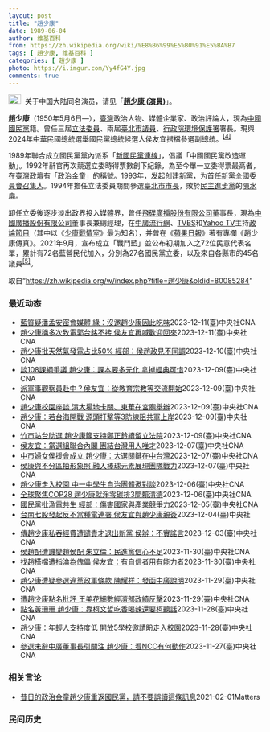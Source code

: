 ```yaml
---
layout: post
title: "趙少康"
date: 1989-06-04
author: 维基百科
from: https://zh.wikipedia.org/wiki/%E8%B6%99%E5%B0%91%E5%BA%B7
tags: [ 趙少康, 维基百科 ]
categories: [ 趙少康 ]
photo: https://i.imgur.com/Yy4fG4Y.jpg
comments: true
---
```

<div class="mw-content-ltr mw-parser-output" lang="zh" dir="ltr"><div role="note" class="hatnote navigation-not-searchable"><span typeof="mw:File"><a href="/wiki/Wikipedia:%E6%B6%88%E6%AD%A7%E4%B9%89" title="Wikipedia:消歧义"><img src="//upload.wikimedia.org/wikipedia/commons/thumb/5/5f/Disambig_gray.svg/25px-Disambig_gray.svg.png" decoding="async" width="25" height="19" class="mw-file-element" srcset="//upload.wikimedia.org/wikipedia/commons/thumb/5/5f/Disambig_gray.svg/38px-Disambig_gray.svg.png 1.5x, //upload.wikimedia.org/wikipedia/commons/thumb/5/5f/Disambig_gray.svg/50px-Disambig_gray.svg.png 2x" data-file-width="220" data-file-height="168"></a></span>&nbsp;&nbsp;关于中国大陆同名演员，请见「<b><a href="/wiki/%E8%B6%99%E5%B0%91%E5%BA%B7_(%E6%BC%94%E5%93%A1)" title="趙少康 (演員)">趙少康 (演員)</a></b>」。</div>

<p><b>趙少康</b>（1950年5月6日<span class="useeditintro" title="Template:BLP editintro">—</span>），<a href="/wiki/%E8%87%BA%E7%81%A3" title="臺灣">臺灣</a>政治人物、媒體企業家、政治評論人，現為<a href="/wiki/%E4%B8%AD%E5%9C%8B%E5%9C%8B%E6%B0%91%E9%BB%A8" title="中國國民黨">中國國民黨</a>籍。曾任三屆<a href="/wiki/%E7%AB%8B%E6%B3%95%E5%A7%94%E5%93%A1" class="mw-redirect" title="立法委員">立法委員</a>、兩屆<a href="/wiki/%E8%87%BA%E5%8C%97%E5%B8%82%E8%AD%B0%E5%93%A1" class="mw-redirect" title="臺北市議員">臺北市議員</a>、<a href="/wiki/%E8%A1%8C%E6%94%BF%E9%99%A2%E7%92%B0%E5%A2%83%E4%BF%9D%E8%AD%B7%E7%BD%B2" class="mw-redirect" title="行政院環境保護署">行政院環境保護署</a>署長。現與<a href="/wiki/2024%E5%B9%B4%E4%B8%AD%E8%8F%AF%E6%B0%91%E5%9C%8B%E7%B8%BD%E7%B5%B1%E9%81%B8%E8%88%89" title="2024年中華民國總統選舉">2024年中華民國總統選舉</a>國民黨<a href="/wiki/%E4%B8%AD%E8%8F%AF%E6%B0%91%E5%9C%8B%E7%B8%BD%E7%B5%B1" title="中華民國總統">總統</a>候選人<a href="/wiki/%E4%BE%AF%E5%8F%8B%E5%AE%9C" title="侯友宜">侯友宜</a>搭檔參選<a href="/wiki/%E4%B8%AD%E8%8F%AF%E6%B0%91%E5%9C%8B%E5%89%AF%E7%B8%BD%E7%B5%B1" title="中華民國副總統">副總統</a>。<sup id="cite_ref-cna20231124_4-0" class="reference"><a href="#cite_note-cna20231124-4">[4]</a></sup>
</p><p>1989年聯合成立國民黨黨內派系「<a href="/wiki/%E6%96%B0%E5%9C%8B%E6%B0%91%E9%BB%A8%E9%80%A3%E7%B7%9A" title="新國民黨連線">新國民黨連線</a>」，倡議「中國國民黨改造運動」。1992年辭官再次競選立委時得票數創下紀錄，為至今單一立委得票最高者，在臺灣政壇有「政治金童」的稱號。1993年，发起创建<a href="/wiki/%E6%96%B0%E9%BB%A8" title="新黨">新黨</a>，为首任<a href="/wiki/%E6%96%B0%E9%BB%A8#歷任最高領導人" title="新黨">新黨全國委員會召集人</a>。1994年擔任立法委員期間參選<a href="/wiki/1994%E5%B9%B4%E4%B8%AD%E8%8F%AF%E6%B0%91%E5%9C%8B%E7%9C%81%E5%B8%82%E9%95%B7%E6%9A%A8%E7%9C%81%E5%B8%82%E8%AD%B0%E5%93%A1%E9%81%B8%E8%88%89" title="1994年中華民國省市長暨省市議員選舉">臺北市市長</a>，敗於<a href="/wiki/%E6%B0%91%E4%B8%BB%E9%80%B2%E6%AD%A5%E9%BB%A8" title="民主進步黨">民主進步黨</a>的<a href="/wiki/%E9%99%B3%E6%B0%B4%E6%89%81" title="陳水扁">陳水扁</a>。
</p><p>卸任立委後逐步淡出政界投入媒體界，曾任<a href="/wiki/%E9%A3%9B%E7%A2%9F%E5%BB%A3%E6%92%AD%E8%82%A1%E4%BB%BD%E6%9C%89%E9%99%90%E5%85%AC%E5%8F%B8" class="mw-redirect" title="飛碟廣播股份有限公司">飛碟廣播股份有限公司</a>董事長，現為<a href="/wiki/%E4%B8%AD%E5%9C%8B%E5%BB%A3%E6%92%AD%E8%82%A1%E4%BB%BD%E6%9C%89%E9%99%90%E5%85%AC%E5%8F%B8" class="mw-redirect" title="中國廣播股份有限公司">中國廣播股份有限公司</a>董事長兼總經理，在<a href="/wiki/%E4%B8%AD%E5%BB%A3%E6%B5%81%E8%A1%8C%E7%B6%B2" title="中廣流行網">中廣流行網</a>、<a href="/wiki/TVBS%E9%A0%BB%E9%81%93" class="mw-redirect" title="TVBS頻道">TVBS</a>和<a href="/wiki/Yahoo_TV" class="mw-redirect" title="Yahoo TV">Yahoo TV</a>主持<a href="/wiki/%E6%94%BF%E8%AB%96%E7%AF%80%E7%9B%AE" title="政論節目">政論節目</a>（其中以《<a href="/wiki/%E5%B0%91%E5%BA%B7%E6%88%B0%E6%83%85%E5%AE%A4" class="mw-redirect" title="少康戰情室">少康戰情室</a>》最为知名），并曾在《<a href="/wiki/%E5%8F%B0%E7%81%A3%E8%98%8B%E6%9E%9C%E6%97%A5%E5%A0%B1" class="mw-redirect" title="台灣蘋果日報">蘋果日報</a>》著有專欄《趙少康傳真》。2021年9月，宣布成立「戰鬥藍」並公布初期加入之72位民意代表名單，累計有72名藍營民代加入，分別為27名國民黨立委，以及來自各縣市的45名議員<sup id="cite_ref-pure-fighters_5-0" class="reference"><a href="#cite_note-pure-fighters-5">[5]</a></sup>。
</p>
<meta property="mw:PageProp/toc">
</div><!--esi <esi:include src="/esitest-fa8a495983347898/content" /> --><noscript><img src="https://login.wikimedia.org/wiki/Special:CentralAutoLogin/start?type=1x1" alt="" width="1" height="1" style="border: none; position: absolute;"></noscript>
<div class="printfooter" data-nosnippet="">取自“<a dir="ltr" href="https://zh.wikipedia.org/w/index.php?title=趙少康&amp;oldid=80085284">https://zh.wikipedia.org/w/index.php?title=趙少康&amp;oldid=80085284</a>”</div><div id="recent-news"><h3>最近动态</h3><ul><li><a href="https://nodebe4.github.io/waimei/2023-12-11/%E8%97%8D%E8%B3%AA%E7%96%91%E6%BD%98%E5%AD%9F%E5%AE%89%E5%AF%86%E6%9C%83%E5%AA%92%E9%AB%94-%E7%B6%A0-%E6%B2%92%E9%82%80%E8%B6%99%E5%B0%91%E5%BA%B7%E5%9B%A0%E6%AD%A4%E5%90%83%E5%91%B3" title="藍質疑潘孟安密會媒體 綠：沒邀趙少康因此吃味—— （中央社記者劉冠廷、葉素萍台北12日電）國民黨今天質疑民進黨總統參選人賴清德競選總幹事潘孟安密會媒體，動機令人質疑；賴清德競選總部回應，所謂「密...">藍質疑潘孟安密會媒體 綠：沒邀趙少康因此吃味</a><time>2023-12-11</time><a class="tag">(臺)中央社CNA</a></li>
<li><a href="https://nodebe4.github.io/waimei/2023-12-11/%E8%B6%99%E5%B0%91%E5%BA%B7%E7%A8%B1%E5%A4%9A%E6%AC%A1%E8%87%B4%E9%9B%BB%E9%83%AD%E5%8F%B0%E9%8A%98%E4%B8%8D%E6%8E%A5-%E4%BE%AF%E5%8F%8B%E5%AE%9C%E5%86%8D%E5%96%8A%E6%AD%A1%E8%BF%8E%E5%9B%9E%E4%BE%86" title="趙少康稱多次致電郭台銘不接 侯友宜再喊歡迎回來—— 鴻海創辦人郭台銘。（中央社檔案照片） （中央社記者高華謙台北11日電）國民黨副總統參選人趙少康透露，他與國民黨總統參選人侯友宜多次打給鴻海創辦...">趙少康稱多次致電郭台銘不接 侯友宜再喊歡迎回來</a><time>2023-12-11</time><a class="tag">(臺)中央社CNA</a></li>
<li><a href="https://nodebe4.github.io/waimei/2023-12-10/%E8%B6%99%E5%B0%91%E5%BA%B7%E6%89%B9%E5%A4%A9%E7%84%B6%E6%B0%A3%E7%99%BC%E9%9B%BB%E5%8D%A0%E6%AF%9450-%E7%B6%93%E9%83%A8-%E4%BE%AF%E8%B6%99%E6%94%BF%E8%A6%8B%E4%B8%8D%E5%90%8C%E8%AA%BF" title="趙少康批天然氣發電占比50% 經部：侯趙政見不同調—— （中央社記者蘇思云台北10日電）國民黨副總統參選人趙少康批評天然氣發電占比50%，經濟部能源署今天表示，趙少康看法跟國民黨總統參選人侯友宜...">趙少康批天然氣發電占比50% 經部：侯趙政見不同調</a><time>2023-12-10</time><a class="tag">(臺)中央社CNA</a></li>
<li><a href="https://nodebe4.github.io/waimei/2023-12-09/%E8%AB%87108%E8%AA%B2%E7%B6%B1%E7%88%AD%E8%AD%B0-%E8%B6%99%E5%B0%91%E5%BA%B7-%E8%AA%B2%E6%9C%AC%E8%A6%81%E5%A4%9A%E5%85%83%E5%8C%96-%E6%8B%BF%E6%8E%89%E7%B6%93%E5%85%B8%E5%8F%AF%E6%83%9C" title="談108課綱爭議 趙少康：課本要多元化 拿掉經典可惜—— 國民黨總統參選人侯友宜與黨籍新北市立委參選人張智倫（前左）聯合競選總部成立大會10日登場，國民黨副總統參選人趙少康（前右）出席，受訪時回...">談108課綱爭議 趙少康：課本要多元化 拿掉經典可惜</a><time>2023-12-09</time><a class="tag">(臺)中央社CNA</a></li>
<li><a href="https://nodebe4.github.io/waimei/2023-12-09/%E6%B4%BE%E8%BB%8D%E4%BA%8B%E8%A7%80%E5%AF%9F%E5%93%A1%E8%B5%B4%E4%B8%AD-%E4%BE%AF%E5%8F%8B%E5%AE%9C-%E5%BE%9E%E6%95%99%E8%82%B2%E5%AE%97%E6%95%99%E7%AD%89%E4%BA%A4%E6%B5%81%E9%96%8B%E5%A7%8B" title="派軍事觀察員赴中？侯友宜：從教育宗教等交流開始—— （中央社記者高華謙新北10日電）國民黨副總統參選人趙少康表示可能會要求中國大陸讓中華民國軍事觀察員去看軍事部署，國民黨總統參選人侯友宜今天說，...">派軍事觀察員赴中？侯友宜：從教育宗教等交流開始</a><time>2023-12-09</time><a class="tag">(臺)中央社CNA</a></li>
<li><a href="https://nodebe4.github.io/waimei/2023-12-09/%E8%B6%99%E5%B0%91%E5%BA%B7%E6%A0%A1%E5%9C%92%E5%BA%A7%E8%AB%87-%E6%B8%85%E5%A4%A7%E5%A0%B4%E5%9C%B0%E5%8D%A1%E9%97%9C-%E6%9D%B1%E8%8F%AF%E5%9C%A8%E5%AE%AE%E5%BB%9F%E8%88%89%E8%BE%A6" title="趙少康校園座談 清大場地卡關、東華在宮廟舉辦—— （中央社記者魯鋼駿、張祈9日綜合報導）國民黨副總統參選人趙少康今天起巡迴全台多場校園座談會，11日清華大學場因場地卡關臨時取消，預計延後至26日...">趙少康校園座談 清大場地卡關、東華在宮廟舉辦</a><time>2023-12-09</time><a class="tag">(臺)中央社CNA</a></li>
<li><a href="https://nodebe4.github.io/waimei/2023-12-09/%E8%B6%99%E5%B0%91%E5%BA%B7-%E8%8B%A5%E5%8F%B0%E6%B5%B7%E9%96%8B%E6%88%B0-%E6%BA%90%E9%A0%AD%E6%89%93%E6%93%8A%E7%AD%893%E9%98%B2%E7%B7%9A%E9%98%BB%E5%85%B1%E8%BB%8D%E4%B8%8A%E5%B2%B8" title="趙少康：若台海開戰 源頭打擊等3防線阻共軍上岸—— 「台中一中學生自治串連黨」邀請國民黨副總統參選人趙少康（前右）與學生面對面交流，9日晚間座談活動登場，現場學生踴躍提問，趙少康也做出回應。中央...">趙少康：若台海開戰 源頭打擊等3防線阻共軍上岸</a><time>2023-12-09</time><a class="tag">(臺)中央社CNA</a></li>
<li><a href="https://nodebe4.github.io/waimei/2023-12-09/%E7%AB%B9%E5%B8%82%E7%AB%99%E5%8F%B0%E5%8A%A9%E9%81%B8-%E8%B6%99%E5%B0%91%E5%BA%B7%E7%B1%B2%E6%94%AF%E6%8C%81%E9%84%AD%E6%AD%A3%E9%88%90%E7%BA%8C%E7%95%99%E7%AB%8B%E6%B3%95%E9%99%A2" title="竹市站台助選 趙少康籲支持鄭正鈐續留立法院—— 國民黨副總統參選人趙少康（前左2）9日到新竹市為黨籍立委參選人鄭正鈐（前左）助選，呼籲選民集中選票讓優質立委鄭正鈐續留立法院。前右2為新竹縣長楊文...">竹市站台助選 趙少康籲支持鄭正鈐續留立法院</a><time>2023-12-09</time><a class="tag">(臺)中央社CNA</a></li>
<li><a href="https://nodebe4.github.io/waimei/2023-12-07/%E4%BE%AF%E5%8F%8B%E5%AE%9C-%E7%95%B6%E9%81%B8%E7%B5%84%E8%81%AF%E5%90%88%E5%85%A7%E9%96%A3-%E5%9C%98%E7%B5%90%E5%8F%B0%E7%81%A3%E7%94%A8%E4%BA%BA%E5%94%AF%E6%89%8D" title="侯友宜：當選組聯合內閣 團結台灣用人唯才—— 國民黨總統參選人侯友宜（前右2）、副總統參選人趙少康（前右）與黨主席朱立倫（前右3）26日出席在台南的造勢活動（中央社檔案照片） （中央社記者劉冠廷...">侯友宜：當選組聯合內閣 團結台灣用人唯才</a><time>2023-12-07</time><a class="tag">(臺)中央社CNA</a></li>
<li><a href="https://nodebe4.github.io/waimei/2023-12-07/%E4%B8%AD%E5%B8%82%E5%A9%A6%E5%A5%B3%E4%BE%AF%E6%8F%B4%E6%9C%83%E6%88%90%E7%AB%8B-%E8%B6%99%E5%B0%91%E5%BA%B7-%E5%A4%A7%E9%81%B8%E9%97%9C%E9%8D%B5%E5%9C%A8%E4%B8%AD%E5%8F%B0%E7%81%A3" title="中市婦女侯援會成立 趙少康：大選關鍵在中台灣—— （中央社記者郝雪卿台中7日電）國民黨副總統參選人趙少康今天出席台中市婦女「侯援會」成立大會時指出，總統大選關鍵在中台灣，只要中部大贏，大選就會贏...">中市婦女侯援會成立 趙少康：大選關鍵在中台灣</a><time>2023-12-07</time><a class="tag">(臺)中央社CNA</a></li>
<li><a href="https://nodebe4.github.io/waimei/2023-12-07/%E4%BE%AF%E5%BA%B7%E8%88%87%E4%B8%8D%E5%88%86%E5%8D%80%E6%8B%8D%E5%BD%A2%E8%B1%A1%E7%85%A7-%E8%9E%8D%E5%85%A5%E6%A3%92%E7%90%83%E5%85%83%E7%B4%A0%E5%B1%95%E7%8F%BE%E5%9C%98%E9%9A%8A%E6%88%B0%E5%8A%9B" title="侯康與不分區拍形象照 融入棒球元素展現團隊戰力—— （中央社記者劉冠廷台北7日電）2024選戰即將進入倒數1個月，國民黨總統參選人侯友宜、副總統參選人趙少康、黨主席朱立倫昨天與不分區立委參選人拍...">侯康與不分區拍形象照 融入棒球元素展現團隊戰力</a><time>2023-12-07</time><a class="tag">(臺)中央社CNA</a></li>
<li><a href="https://nodebe4.github.io/waimei/2023-12-06/%E8%B6%99%E5%B0%91%E5%BA%B7%E8%B5%B0%E5%85%A5%E6%A0%A1%E5%9C%92-%E4%B8%AD%E4%B8%80%E4%B8%AD%E5%AD%B8%E7%94%9F%E8%87%AA%E6%B2%BB%E5%9C%98%E9%AB%94%E9%82%80%E5%B0%8D%E8%AB%87" title="趙少康走入校園 中一中學生自治團體邀對談—— （中央社記者郝雪卿台中7日電）國民黨副總統參選人趙少康將走入校園與學生對談，「台中一中學生自治串連黨」透過臉書發布，9日下午將邀請趙少康與中部學生直...">趙少康走入校園 中一中學生自治團體邀對談</a><time>2023-12-06</time><a class="tag">(臺)中央社CNA</a></li>
<li><a href="https://nodebe4.github.io/waimei/2023-12-06/%E5%85%A8%E7%90%83%E8%81%9A%E7%84%A6COP28-%E8%B6%99%E5%B0%91%E5%BA%B7%E5%B0%B1%E6%B7%A8%E9%9B%B6%E7%A2%B3%E6%8E%923%E5%95%8F%E8%B3%B4%E6%B8%85%E5%BE%B7" title="全球聚焦COP28 趙少康就淨零碳排3問賴清德—— （中央社記者高華謙台北6日電）全球聚焦聯合國氣候變化綱要公約締約方第28次會議（COP28）。國民黨副總統參選人趙少康對民進黨總統參選人賴清德...">全球聚焦COP28 趙少康就淨零碳排3問賴清德</a><time>2023-12-06</time><a class="tag">(臺)中央社CNA</a></li>
<li><a href="https://nodebe4.github.io/waimei/2023-12-05/%E5%9C%8B%E6%B0%91%E9%BB%A8%E6%89%B9%E6%BC%81%E9%9B%BB%E5%85%B1%E7%94%9F-%E7%B6%93%E9%83%A8-%E5%82%B7%E5%AE%B3%E5%9C%8B%E5%AE%B6%E8%88%87%E7%94%A2%E6%A5%AD%E7%AB%B6%E7%88%AD%E5%8A%9B" title="國民黨批漁電共生 經部：傷害國家與產業競爭力—— （中央社記者曾智怡台北5日電）國民黨總統參選人侯友宜、副總統參選人趙少康昨天在台南批評漁電共生及能源政策。經濟部今天表示，聯合國氣候峰會最大的共...">國民黨批漁電共生 經部：傷害國家與產業競爭力</a><time>2023-12-05</time><a class="tag">(臺)中央社CNA</a></li>
<li><a href="https://nodebe4.github.io/waimei/2023-12-04/%E5%8F%B0%E5%8D%97%E4%B8%83%E8%82%A1%E7%99%BC%E8%B5%B7%E5%8F%8D%E4%B8%8D%E7%95%B6%E7%A8%AE%E9%9B%BB%E9%80%A3%E7%BD%B2-%E4%BE%AF%E5%8F%8B%E5%AE%9C%E8%88%87%E8%B6%99%E5%B0%91%E5%BA%B7%E8%A6%AA%E7%B0%BD" title="台南七股發起反不當種電連署 侯友宜與趙少康親簽—— 國民黨總統參選人侯友宜（右4）、副總統參選人趙少康（右）4日在前台南市議員謝龍介（左）等人陪同下，前往台南市七股區溪南里的光電案場了解設置現況...">台南七股發起反不當種電連署 侯友宜與趙少康親簽</a><time>2023-12-04</time><a class="tag">(臺)中央社CNA</a></li>
<li><a href="https://nodebe4.github.io/waimei/2023-12-03/%E5%82%B3%E8%B6%99%E5%B0%91%E5%BA%B7%E7%A7%81%E5%90%9E%E7%B6%93%E8%B2%BB%E9%81%AD%E8%AD%B4%E8%B2%AC%E6%89%8D%E9%80%80%E5%87%BA%E6%96%B0%E9%BB%A8-%E4%BE%AF%E8%BE%A6-%E4%B8%8D%E5%AF%A6%E8%AC%A0%E8%A8%80" title="傳趙少康私吞經費遭譴責才退出新黨 侯辦：不實謠言—— （中央社記者高華謙台北3日電）網路謠傳，國民黨副總統參選人趙少康1994年私吞競選結餘款3億元，遭前監察院長王建煊譴責後退出新黨。國民黨總統...">傳趙少康私吞經費遭譴責才退出新黨 侯辦：不實謠言</a><time>2023-12-03</time><a class="tag">(臺)中央社CNA</a></li>
<li><a href="https://nodebe4.github.io/waimei/2023-11-30/%E4%BE%AF%E8%B6%99%E9%85%8D%E9%81%AD%E8%AD%8F%E8%AE%8A%E8%B6%99%E4%BE%AF%E9%85%8D-%E6%9C%B1%E7%AB%8B%E5%80%AB-%E6%B0%91%E9%80%B2%E9%BB%A8%E4%BF%A1%E5%BF%83%E4%B8%8D%E8%B6%B3" title="侯趙配遭譏變趙侯配 朱立倫：民進黨信心不足—— （中央社記者洪學廣高雄1日電）國民黨副總統參選人趙少康近期因討論度超過總統參選人侯友宜，遭揶揄變成「趙侯配」，國民黨主席朱立倫今天回應，民進黨信心...">侯趙配遭譏變趙侯配 朱立倫：民進黨信心不足</a><time>2023-11-30</time><a class="tag">(臺)中央社CNA</a></li>
<li><a href="https://nodebe4.github.io/waimei/2023-11-30/%E6%89%BE%E8%B6%99%E6%90%AD%E6%AA%94%E9%81%AD%E6%8C%87%E6%B7%AA%E7%82%BA%E5%82%80%E5%84%A1-%E4%BE%AF%E5%8F%8B%E5%AE%9C-%E6%9C%89%E8%87%AA%E4%BF%A1%E8%80%85%E7%94%A8%E6%9C%89%E8%83%BD%E5%8A%9B%E8%80%85" title="找趙搭檔遭指淪為傀儡 侯友宜：有自信者用有能力者—— （中央社記者劉冠廷台北30日電）國民黨總統參選人侯友宜找中廣董事長趙少康擔任副手，遭綠營質疑是多了個保母，並稱侯友宜是傀儡。侯友宜今天說，有...">找趙搭檔遭指淪為傀儡 侯友宜：有自信者用有能力者</a><time>2023-11-30</time><a class="tag">(臺)中央社CNA</a></li>
<li><a href="https://nodebe4.github.io/waimei/2023-11-29/%E8%B6%99%E5%B0%91%E5%BA%B7%E9%81%AD%E7%96%91%E5%8F%83%E9%81%B8%E9%81%95%E9%BB%A8%E6%94%BF%E8%BB%8D%E6%A2%9D%E6%AC%BE-%E9%99%B3%E8%80%80%E7%A5%A5-%E7%99%BC%E5%87%BD%E4%B8%AD%E5%BB%A3%E8%AA%AA%E6%98%8E" title="趙少康遭疑參選違黨政軍條款 陳耀祥：發函中廣說明—— （中央社記者林敬殷台北30日電）國民黨副總統參選人趙少康身兼中廣董事長，遭質疑違反黨政軍條款。國家通訊傳播委員會主委陳耀祥今天表示，已經發函...">趙少康遭疑參選違黨政軍條款 陳耀祥：發函中廣說明</a><time>2023-11-29</time><a class="tag">(臺)中央社CNA</a></li>
<li><a href="https://nodebe4.github.io/waimei/2023-11-29/%E9%81%AD%E8%B6%99%E5%B0%91%E5%BA%B7%E9%BB%9E%E5%90%8D%E6%89%B9%E8%A9%95-%E7%8E%8B%E7%BE%8E%E8%8A%B1%E7%B4%B0%E6%95%B8%E7%B6%93%E6%BF%9F%E9%83%A8%E6%94%BF%E7%B8%BE%E5%8F%8D%E6%93%8A" title="遭趙少康點名批評 王美花細數經濟部政績反擊—— （中央社記者姜宜菁嘉義市30日電）國民黨副總統參選人趙少康昨天接受專訪時，點名經濟部長王美花僅是科長才能，卻做到部長。王美花今天細數經濟部政績，直...">遭趙少康點名批評 王美花細數經濟部政績反擊</a><time>2023-11-29</time><a class="tag">(臺)中央社CNA</a></li>
<li><a href="https://nodebe4.github.io/waimei/2023-11-28/%E9%BB%9E%E5%90%8D%E9%BB%83%E7%8F%8A%E7%8F%8A-%E8%B6%99%E5%B0%91%E5%BA%B7-%E9%9D%A0%E6%9F%AF%E6%96%87%E5%93%B2%E5%90%83%E9%A6%99%E5%96%9D%E8%BE%A3%E9%82%84%E8%A6%81%E6%9F%AF%E8%81%BD%E8%A9%B1" title="點名黃珊珊 趙少康：靠柯文哲吃香喝辣還要柯聽話—— （中央社記者劉冠廷台北29日電）民眾黨總統參選人柯文哲先前和國民黨簽訂6點共識，引發幕僚反彈。國民黨副總統參選人趙少康今天批評民眾黨內有些人莫...">點名黃珊珊 趙少康：靠柯文哲吃香喝辣還要柯聽話</a><time>2023-11-28</time><a class="tag">(臺)中央社CNA</a></li>
<li><a href="https://nodebe4.github.io/waimei/2023-11-28/%E8%B6%99%E5%B0%91%E5%BA%B7-%E5%B9%B4%E8%BC%95%E4%BA%BA%E6%94%AF%E6%8C%81%E5%BA%A6%E4%BD%8E-%E9%96%8B%E6%94%BE5%E5%AD%B8%E6%A0%A1%E9%82%80%E8%AB%8B%E7%9B%BC%E8%B5%B0%E5%85%A5%E6%A0%A1%E5%9C%92" title="趙少康：年輕人支持度低 開放5學校邀請盼走入校園—— （中央社記者王承中、劉冠廷台北28日電）侯康配民調緊追賴蕭配。國民黨副總統參選人趙少康今天說，侯、趙的年輕人支持度還是太低，開放5個學校邀請...">趙少康：年輕人支持度低 開放5學校邀請盼走入校園</a><time>2023-11-28</time><a class="tag">(臺)中央社CNA</a></li>
<li><a href="https://nodebe4.github.io/waimei/2023-11-27/%E5%8F%83%E9%81%B8%E6%9C%AA%E8%BE%AD%E4%B8%AD%E5%BB%A3%E8%91%A3%E4%BA%8B%E9%95%B7%E5%BC%95%E9%97%9C%E6%B3%A8-%E8%B6%99%E5%B0%91%E5%BA%B7-%E7%9C%8BNCC%E6%9C%89%E4%BD%95%E5%8B%95%E4%BD%9C" title="參選未辭中廣董事長引關注 趙少康：看NCC有何動作—— 國民黨副總統參選人趙少康。（中央社檔案照片） （中央社記者劉冠廷台北28日電）國民黨副總統參選人趙少康無意請辭中廣董事長職務，NCC將函請...">參選未辭中廣董事長引關注 趙少康：看NCC有何動作</a><time>2023-11-27</time><a class="tag">(臺)中央社CNA</a></li>
</ul></div><div id="open-opinion"><h3>相关言论</h3><ul><li><a href="https://nodebe4.github.io/opinion/2021-02-01/%E6%98%94%E6%97%A5%E7%9A%84%E6%94%BF%E6%B2%BB%E9%87%91%E7%AB%A5%E8%B6%99%E5%B0%91%E5%BA%B7%E9%87%8D%E8%BF%94%E5%9C%8B%E6%B0%91%E9%BB%A8-%E8%AB%8B%E4%B8%8D%E8%A6%81%E8%AA%A4%E8%AE%80%E9%80%99%E6%A2%9D%E8%A8%8A%E6%81%AF/" title="William">昔日的政治金童趙少康重返國民黨，請不要誤讀這條訊息</a><time>2021-02-01</time><a class="tag">Matters</a></li>
</ul></div><div id="mjls-record"><h3>民间历史</h3><ul></ul></div>